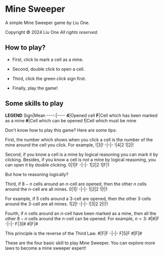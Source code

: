 # Mine Sweeper
A simple Mine Sweeper game by Liu One.

Copyright © 2024 Liu One  *All rights reserved.*

## How to play?
* First, click to mark a cell as a mine.

* Second, double click to open a cell.

* Third, click the green *click* sign first.

* Finally, play the game!

## Some skills to play
**LEGEND**
 Sign|Mean
----:|----
**4**|Opened cell
**F**|Cell which has been marked as a mine
**#**|Cell which can be opened
**!**|Cell which must be mine

Don't know how to play this game? Here are some tips:

First, the number which shows when you click a cell is the number of the mine around the cell you click. For example,
!|3|!
-|-|-
!|4|2
1|2|!

Second, if you know a cell is a mine by logical reasoning you can mark it by clicking. Besides, if you know a cell is not a mine by logical reasoning, you can open it by double clicking.
0|1|F
-|-|-
1|2|2
1|F|1

But how to reasoning logically?

Third, if $8 - n$ cells around an $n$-cell are opened, then the other $n$ cells around the $n$-cell are all mines.
0|1|!
-|-|-
1|2|2
1|!|1

For example, if 5 cells around a 3-cell are opened, then the other 3 cells around the 3-cell are all mines.
1|2|!
-|-|-
!|3|2
2|!|1

Fourth, if $n$ cells around an $n$-cell have been marked as a mine, then all the other $8 - n$ cells around the $n$-cell can be opened. For example, $n = 3$:
#|#|F
-|-|-
F|3|#
#|F|#

This principle is the reverse of the Third Law.
#|F|F
-|-|-
F|5|F
#|F|#

These are the four basic skill to play Mine Sweeper. You can explore more laws to become a mine sweeper expert!
